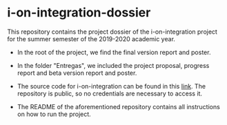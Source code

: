 # i-on-integration-dossier

This repository contains the project dossier of the i-on-integration project for the summer semester of the 2019-2020 academic year.

- In the root of the project, we find the final version report and poster.

- In the folder "Entregas", we included the project proposal, progress report and beta version report and poster.

- The source code for i-on-integration can be found in this [link](https://github.com/i-on-project/integration). The repository is public, so no credentials are necessary to access it.

- The README of the aforementioned repository contains all instructions on how to run the project.
